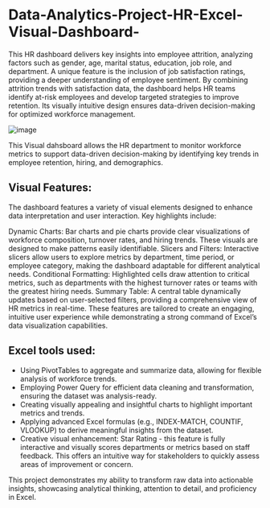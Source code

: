 # Data-Analytics-Project-HR-Excel-Visual-Dashboard-


This HR dashboard delivers key insights into employee attrition, analyzing factors such as gender, age, marital status, education, job role, and department. A unique feature is the inclusion of job satisfaction ratings, providing a deeper understanding of employee sentiment. By combining attrition trends with satisfaction data, the dashboard helps HR teams identify at-risk employees and develop targeted strategies to improve retention. Its visually intuitive design ensures data-driven decision-making for optimized workforce management.

![image](https://github.com/user-attachments/assets/e0138b43-a750-4426-95de-1c3f537a4ab5)



This Visual dahsboard allows the HR department to monitor workforce metrics to support data-driven decision-making by identifying key trends in employee retention, hiring, and demographics.

## Visual Features:
The dashboard features a variety of visual elements designed to enhance data interpretation and user interaction. Key highlights include:

Dynamic Charts: Bar charts and pie charts provide clear visualizations of workforce composition, turnover rates, and hiring trends. These visuals are designed to make patterns easily identifiable.
Slicers and Filters: Interactive slicers allow users to explore metrics by department, time period, or employee category, making the dashboard adaptable for different analytical needs.
Conditional Formatting: Highlighted cells draw attention to critical metrics, such as departments with the highest turnover rates or teams with the greatest hiring needs.
Summary Table: A central table dynamically updates based on user-selected filters, providing a comprehensive view of HR metrics in real-time.
These features are tailored to create an engaging, intuitive user experience while demonstrating a strong command of Excel’s data visualization capabilities.

## Excel tools used:

- Using PivotTables to aggregate and summarize data, allowing for flexible analysis of workforce trends.
- Employing Power Query for efficient data cleaning and transformation, ensuring the dataset was analysis-ready.
- Creating visually appealing and insightful charts to highlight important metrics and trends.
- Applying advanced Excel formulas (e.g., INDEX-MATCH, COUNTIF, VLOOKUP) to derive meaningful insights from the dataset.
- Creative visual enhancement:  Star Rating - this feature is fully interactive and visually scores departments or metrics based on staff feedback. This offers an intuitive way for stakeholders to quickly assess areas of improvement or concern.
  
This project demonstrates my ability to transform raw data into actionable insights, showcasing analytical thinking, attention to detail, and proficiency in Excel.
